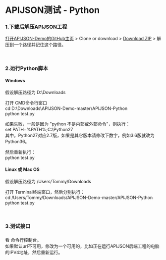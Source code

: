 # APIJSON测试 - Python

### 1.下载后解压APIJSON工程

[打开APIJSON-Demo的GitHub主页](https://github.com/APIJSON/APIJSON-Demo) &gt; Clone or download &gt; [Download ZIP](https://github.com/APIJSON/APIJSON-Demo/archive/master.zip) &gt; 解压到一个路径并记住这个路径。

<br />

### 2.运行Python脚本

#### Windows

假设解压路径为 D:\Downloads <br />

打开 CMD命令行窗口 <br />
cd D:\Downloads\APIJSON-Demo-master\APIJSON-Python<br />
python test.py<br />

如果失败，一般是因为 "python 不是内部或外部命令"，则执行： <br />
set PATH=%PATH%;C:\Python27<br />
其中，Python27对应2.7版，如果是其它版本请修改下数字，例如3.6版就改为Python36。 <br />

然后重新执行： <br />
python test.py<br />

#### Linux 或 Mac OS

假设解压路径为 /Users/Tommy/Downloads <br />

打开 Terminal终端窗口，然后分别执行： <br />
cd /Users/Tommy/Downloads/APIJSON-Demo-master/APIJSON-Python<br />
python test.py<br />

<br />

### 3.测试接口<h3/>

看 命令行控制台。<br />
如果默认url不可用，修改为一个可用的，比如正在运行APIJSON后端工程的电脑的IPV4地址，然后重新运行。

<br />
